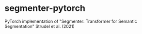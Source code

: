 # segmenter-pytorch
PyTorch implementation of "Segmenter: Transformer for Semantic Segmentation" Strudel et al. (2021) 
